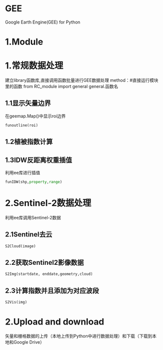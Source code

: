 # GEE
Google Earth Engine(GEE) for Python
# 1.Module
# 1.常规数据处理
建立library函数库,直接调用函数批量进行GEE数据处理
method：#直接运行模块里的函数
        from RC_module import general
        general.函数名
## 1.1显示矢量边界
在geemap.Map()中显示roi边界
```python
funoutline(roi)
```
## 1.2植被指数计算

## 1.3IDW反距离权重插值
利用ee库进行插值
```python
funIDW(shp,property,range)
```

# 2.Sentinel-2数据处理
利用ee库调用Sentinel-2数据
## 2.1Sentinel去云
```python
S2Cloud(image)
```
## 2.2获取Sentinel2影像数据
```python
S2Img(startdate, enddate,geometry,cloud)
```
## 2.3计算指数并且添加为对应波段
```python
S2Vis(img)
```
# 2.Upload and download
矢量和栅格数据的上传（本地上传到Python中进行数据处理）和下载（下载到本地和Google Drive）

